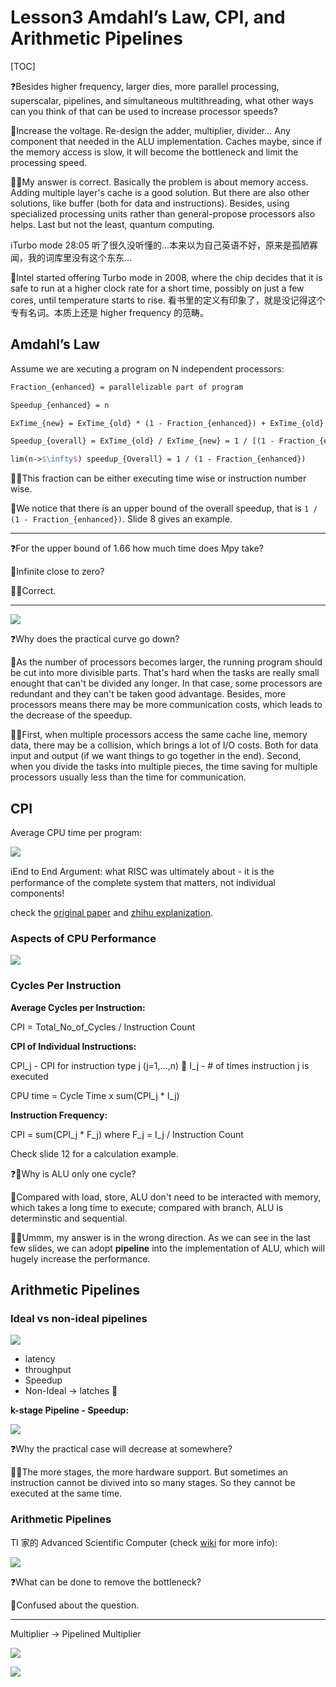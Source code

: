 # Lesson3 Amdahl’s Law, CPI, and Arithmetic Pipelines

[TOC]

❓Besides higher frequency, larger dies, more parallel processing, superscalar,
pipelines, and simultaneous multithreading, what other ways can you think of
that can be used to increase processor speeds?

🤔Increase the voltage. Re-design the adder, multiplier, divider... Any component that needed in the ALU implementation. Caches maybe, since if the memory access is slow, it will become the bottleneck and limit the processing speed.

👨‍🏫My answer is correct. Basically the problem is about memory access. Adding multiple layer's cache is a good solution. But there are also other solutions, like buffer (both for data and instructions). Besides, using specialized processing units rather than general-propose processors also helps. Last but not the least, quantum computing.

ℹ️Turbo mode 28:05 听了很久没听懂的...本来以为自己英语不好，原来是孤陋寡闻，我的词库里没有这个东东... 

📗Intel started offering Turbo mode in 2008, where the chip decides that it is safe to run at a higher clock rate for a short time, possibly on just a few cores, until temperature starts to rise. 看书里的定义有印象了，就是没记得这个专有名词。本质上还是 higher frequency 的范畴。


## Amdahl’s Law

Assume we are xecuting a program on N independent processors:

```latex
Fraction_{enhanced} = parallelizable part of program 

Speedup_{enhanced} = n

ExTime_{new} = ExTime_{old} * (1 - Fraction_{enhanced}) + ExTime_{old} * Fraction_{enhanced} / n

Speedup_{overall} = ExTime_{old} / ExTime_{new} = 1 / [(1 - Fraction_{enhanced}) + Fraction_{enhanced} / Speedup_{enhanced}]

lim(n->$\infty$) speedup_{Overall} = 1 / (1 - Fraction_{enhanced})
```

👨‍🏫This fraction can be either executing time wise or instruction number wise.

👧We notice that there is an upper bound of the overall speedup, that is `1 / (1 - Fraction_{enhanced})`. Slide 8 gives an example.

---

❓For the upper bound of 1.66 how much time does Mpy take?

🤔Infinite close to zero?

👨‍🏫Correct.

---

![](image/2020-09-02-speedup-graph.jpg)

❓Why does the practical curve go down?

🤔As the number of processors becomes larger, the running program should be cut into more divisible parts. That's hard when the tasks are really small enought that can't be divided any longer. In that case, some processors are redundant and they can't be taken good advantage. Besides, more processors means there may be more communication costs, which leads to the decrease of the speedup.


👨‍🏫First, when multiple processors access the same cache line, memory data, there may be a collision, which brings a lot of I/O costs. Both for data input and output (if we want things to go together in the end). Second, when you divide the tasks into multiple pieces, the time saving for multiple processors usually less than the time for communication.

## CPI

Average CPU time per program:

![](image/2020-09-02-CPU-time.jpg)


ℹ️End to End Argument: what RISC was ultimately about - it is the performance of the complete system that matters, not individual components!

check the [original paper](https://web.mit.edu/Saltzer/www/publications/endtoend/endtoend.pdf) and [zhihu explanization](https://zhuanlan.zhihu.com/p/55311553).

### Aspects of CPU Performance

![](image/2020-09-02-CPU-influence.jpg)

### Cycles Per Instruction

**Average Cycles per Instruction:**

CPI = Total_No_of_Cycles / Instruction Count

**CPI of Individual Instructions:**

CPl_j - CPI for instruction type j (j=1,...,n)

I_j - # of times instruction j is executed

CPU time = Cycle Time x sum(CPI_j * I_j)

**Instruction Frequency:**

CPI = sum(CPI_j * F_j) where F_j = I_j / Instruction Count

Check slide 12 for a calculation example.


❓Why is ALU only one cycle?

🤔Compared with load, store, ALU don't need to be interacted with memory, which takes a long time to execute; compared with branch, ALU is determinstic and sequential.

👨‍🏫Ummm, my answer is in the wrong direction. As we can see in the last few slides, we can adopt **pipeline** into the implementation of ALU, which will hugely increase the performance.


## Arithmetic Pipelines

### Ideal vs non-ideal pipelines

![](image/2020-09-02-pipeline-example.jpg)

* latency
* throughput
* Speedup
* Non-Ideal -> latches


**k-stage Pipeline - Speedup:**

![](image/2020-09-02-k-stage-pipeline.jpg)

❓Why the practical case will decrease at somewhere?

👨‍🏫The more stages, the more hardware support. But sometimes an instruction cannot be divived into so many stages. So they cannot be executed at the same time.

### Arithmetic Pipelines

TI 家的 Advanced Scientific Computer (check [wiki](https://en.wikipedia.org/wiki/TI_Advanced_Scientific_Computer) for more info):

![](image/2020-09-02-Ti-ASC.jpg)

❓What can be done to remove the bottleneck?

🤔Confused about the question.

---

Multiplier ->  Pipelined Multiplier

![](image/2020-09-02-multiplier.jpg)

![](image/2020-09-02-pipelined-multiplier.jpg)